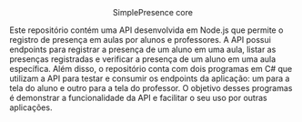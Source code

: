 <div align="center"> SimplePresence core</div>



Este repositório contém uma API desenvolvida em Node.js que permite o registro de presença em aulas por alunos e professores. A API possui endpoints para registrar a presença de um aluno em uma aula, listar as presenças registradas e verificar a presença de um aluno em uma aula específica. Além disso, o repositório conta com dois programas em C# que utilizam a API para testar e consumir os endpoints da aplicação: um para a tela do aluno e outro para a tela do professor. O objetivo desses programas é demonstrar a funcionalidade da API e facilitar o seu uso por outras aplicações.




